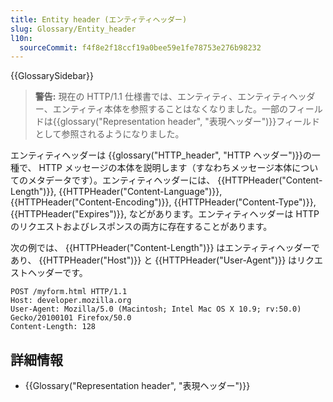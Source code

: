 ```yaml
---
title: Entity header (エンティティヘッダー)
slug: Glossary/Entity_header
l10n:
  sourceCommit: f4f8e2f18ccf19a0bee59e1fe78753e276b98232
---
```


{{GlossarySidebar}}

> **警告:** 現在の HTTP/1.1 仕様書では、エンティティ、エンティティヘッダー、エンティティ本体を参照することはなくなりました。一部のフィールドは{{glossary("Representation header", "表現ヘッダー")}}フィールドとして参照されるようになりました。

エンティティヘッダーは {{glossary("HTTP_header", "HTTP ヘッダー")}}の一種で、 HTTP メッセージの本体を説明します（すなわちメッセージ本体についてのメタデータです）。エンティティヘッダーには、 {{HTTPHeader("Content-Length")}}, {{HTTPHeader("Content-Language")}}, {{HTTPHeader("Content-Encoding")}}, {{HTTPHeader("Content-Type")}}, {{HTTPHeader("Expires")}}, などがあります。エンティティヘッダーは HTTP のリクエストおよびレスポンスの両方に存在することがあります。

次の例では、 {{HTTPHeader("Content-Length")}} はエンティティヘッダーであり、 {{HTTPHeader("Host")}} と {{HTTPHeader("User-Agent")}} はリクエストヘッダーです。

```http
POST /myform.html HTTP/1.1
Host: developer.mozilla.org
User-Agent: Mozilla/5.0 (Macintosh; Intel Mac OS X 10.9; rv:50.0) Gecko/20100101 Firefox/50.0
Content-Length: 128
```

## 詳細情報

- {{Glossary("Representation header", "表現ヘッダー")}}
